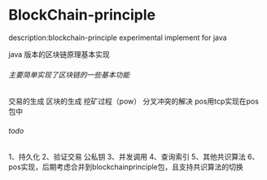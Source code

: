 # BlockChain-principle
description:blockchain-principle experimental implement for java

java 版本的区块链原理基本实现

###### 主要简单实现了区块链的一些基本功能
交易的生成
区块的生成
挖矿过程（pow）
分叉冲突的解决
pos用tcp实现在pos包中

###### todo
1、持久化
2、验证交易  公私钥
3、并发调用
4、查询索引
5、其他共识算法
6、pos实现，后期考虑合并到blockchainprinciple包，且支持共识算法的切换
